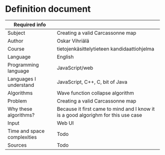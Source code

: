 # Definition document

| Required info               |                                                                                   |
| --------------------------- | --------------------------------------------------------------------------------- |
| Subject                     | Creating a valid Carcassonne map                                                  |
| Author                      | Oskar Vihriälä                                                                    |
| Course                      | tietojenkäsittelytieteen kandidaattiohjelma                                       |
| Language                    | English                                                                           |
| Programming language        | JavaScript/web                                                                    |
| Languages I understand      | JavaScript, C++, C, bit of Java                                                   |
| Algorithms                  | Wave function collapse algorithm                                                  |
| Problem                     | Creating a valid Carcassonne map                                                  |
| Why these algorithms?       | Because it first came to mind and I know it is a good algorighm for this use case |
| Input                       | Web UI                                                                            |
| Time and space complexities | Todo                                                                              |
| Sources                     | Todo                                                                              |
